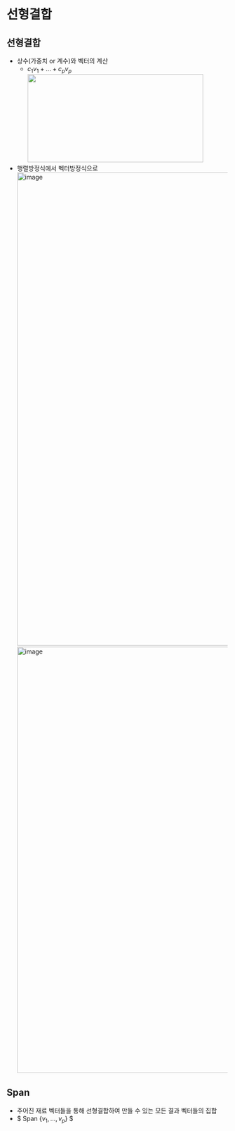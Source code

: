# 선형결합

## 선형결합

- 상수(가중치 or 계수)와 벡터의 계산
  - $c_{1}v_{1} + ... + c_{p}v_{p}$ <br/>
    <img src="https://github.com/y100861/Linear_Algebra/assets/107607076/b1b5a164-475d-4829-a0bd-34b239f9456a" width="400" height="200"/> <br/>
- 행렬방정식에서 벡터방정식으로
  <img width="1075" alt="image" src="https://github.com/y100861/Linear_Algebra/assets/107607076/94eed94a-9a57-447c-a744-ce053ef15377"> <br/>
  <img width="968" alt="image" src="https://github.com/y100861/Linear_Algebra/assets/107607076/c56b7821-5b62-4659-8c2e-f8e323b6ebe4"> <br/>

## Span

- 주어진 재료 벡터들을 통해 선형결합하여 만들 수 있는 모든 결과 벡터들의 집합
- $ Span \{$v_{1}, ..., v_{p}$\} $
